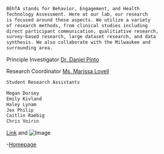 ```markdown
BEhTA stands for Behavior, Engagement, and Health 
Technology Assessment. Here at our lab, our research
is focused around these aspects. We utilize a variety
of research methods, from clinical studies including
direct participant communication, qualitiative research,
survey-based research, large dataset research, and data
synthesis. We also collaborate with the Milwaukee and 
surrounding area.
```



Principle Investigator
[Dr. Daniel Pinto](https://behta.github.io/Dr.-Daniel-Pinto/)


Research Coordinator
[Ms. Marissa Lovell](https://behta.github.io/Ms.-Marissa-Lovell/)


```markdown
Student Research Assistants

Megan Dorsey
Emily Kivland
Haley Lynam
Jex Philip
Caitlin Raebig
Chris Voirin
```

 
 
[Link](url) and ![Image](src)

-[Homepage](https://behta.github.io/BEhTA.Lab/)

